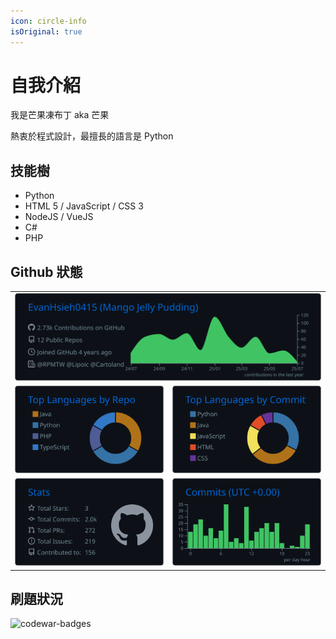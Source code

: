 ```yaml
---
icon: circle-info
isOriginal: true
---
```


# 自我介紹

我是芒果凍布丁 aka 芒果

熱衷於程式設計，最擅長的語言是 Python

## 技能樹

- <VPIcon icon="fa-brands fa-python"/> Python
- <VPIcon icon="fa-brands fa-html5"/> HTML 5 / <VPIcon icon="fa-brands fa-js"/> JavaScript / <VPIcon icon="fa-brands fa-css3-alt"/> CSS 3
- <VPIcon icon="fa-brands fa-node-js"/> NodeJS / <VPIcon icon="fa-brands fa-vuejs"/> VueJS
- C#
- <VPIcon icon="fa-brands fa-php"/> PHP

## Github 狀態

<table>
  <tbody>
    <tr>
      <td colspan="2">
        <img src="https://raw.githubusercontent.com/EvanHsieh0415/github-profile-summary-cards/master/profile-summary-card-output/github_dark/0-profile-details.svg">
      </td>
    </tr>
    <tr>
      <td>
        <img src="https://raw.githubusercontent.com/EvanHsieh0415/github-profile-summary-cards/master/profile-summary-card-output/github_dark/1-repos-per-language.svg">
      </td>
      <td>
        <img src="https://raw.githubusercontent.com/EvanHsieh0415/github-profile-summary-cards/master/profile-summary-card-output/github_dark/2-most-commit-language.svg">
      </td>
    </tr>
    <tr>
      <td>
        <img src="https://raw.githubusercontent.com/EvanHsieh0415/github-profile-summary-cards/master/profile-summary-card-output/github_dark/3-stats.svg">
      </td>
      <td>
        <img src="https://raw.githubusercontent.com/EvanHsieh0415/github-profile-summary-cards/master/profile-summary-card-output/github_dark/4-productive-time.svg">
      </td>
    </tr>
  </tbody>
</table>

## 刷題狀況

![codewar-badges](https://www.codewars.com/users/EvanHsieh0415/badges/large)
